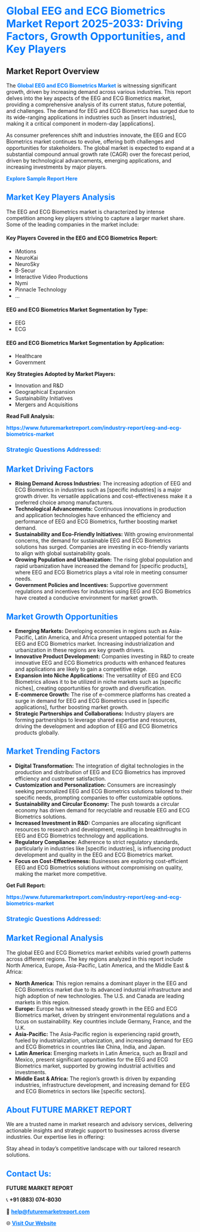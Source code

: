 <h1 style="color: #007BFF;">Global EEG and ECG Biometrics Market Report 2025-2033: Driving Factors, Growth Opportunities, and Key Players</h1>

<section id="overview">
<h2>Market Report Overview</h2>
<p>The <a href="https://www.futuremarketreport.com/industry-report/eeg-and-ecg-biometrics-market" style="color: #007BFF; text-decoration: none;"><strong>Global EEG and ECG Biometrics Market</strong></a> is witnessing significant growth, driven by increasing demand across various industries. This report delves into the key aspects of the EEG and ECG Biometrics market, providing a comprehensive analysis of its current status, future potential, and challenges. The demand for EEG and ECG Biometrics has surged due to its wide-ranging applications in industries such as [insert industries], making it a critical component in modern-day [applications].</p>
<p>As consumer preferences shift and industries innovate, the EEG and ECG Biometrics market continues to evolve, offering both challenges and opportunities for stakeholders. The global market is expected to expand at a substantial compound annual growth rate (CAGR) over the forecast period, driven by technological advancements, emerging applications, and increasing investments by major players.</p>
</section>

<section id="overview">
<p><a href="https://www.futuremarketreport.com/request-sample/reportId=54102" style="color: #007BFF; text-decoration: none;"><strong>Explore Sample Report Here</strong></a></p>
</section>

<section id="key-players">
<h2 style="color: #007BFF;">Market Key Players Analysis</h2>
<p>The EEG and ECG Biometrics market is characterized by intense competition among key players striving to capture a larger market share. Some of the leading companies in the market include:</p>
<h4>Key Players Covered in the EEG and ECG Biometrics Report:</h4>
<ul><li>iMotions</li><li>NeuroKai</li><li>NeuroSky</li><li>B-Secur</li><li>Interactive Video Productions</li><li>Nymi</li><li>Pinnacle Technology</li><li>...</li></ul>
<h4>EEG and ECG Biometrics Market Segmentation by Type:</h4>
<ul><li>EEG</li><li>ECG</li></ul>

<h4>EEG and ECG Biometrics Market Segmentation by Application:</h4>
<ul><li>Healthcare</li><li>Government</li></ul>
<p><strong>Key Strategies Adopted by Market Players:</strong></p>
<ul>
<li>Innovation and R&D</li>
<li>Geographical Expansion</li>
<li>Sustainability Initiatives</li>
<li>Mergers and Acquisitions</li>
</ul>
</section>

<section>
<p><strong>Read Full Analysis: </strong></p><a href="https://www.futuremarketreport.com/industry-report/eeg-and-ecg-biometrics-market" style="color: #007BFF; text-decoration: none;"><strong>https://www.futuremarketreport.com/industry-report/eeg-and-ecg-biometrics-market</strong></a>
<h3 style="color: #007BFF;">Strategic Questions Addressed:</h3>
</section>

<section id="driving-factors">
<h2 style="color: #007BFF;">Market Driving Factors</h2>
<ul>
<li><strong>Rising Demand Across Industries:</strong> The increasing adoption of EEG and ECG Biometrics in industries such as [specific industries] is a major growth driver. Its versatile applications and cost-effectiveness make it a preferred choice among manufacturers.</li>
<li><strong>Technological Advancements:</strong> Continuous innovations in production and application technologies have enhanced the efficiency and performance of EEG and ECG Biometrics, further boosting market demand.</li>
<li><strong>Sustainability and Eco-Friendly Initiatives:</strong> With growing environmental concerns, the demand for sustainable EEG and ECG Biometrics solutions has surged. Companies are investing in eco-friendly variants to align with global sustainability goals.</li>
<li><strong>Growing Population and Urbanization:</strong> The rising global population and rapid urbanization have increased the demand for [specific products], where EEG and ECG Biometrics plays a vital role in meeting consumer needs.</li>
<li><strong>Government Policies and Incentives:</strong> Supportive government regulations and incentives for industries using EEG and ECG Biometrics have created a conducive environment for market growth.</li>
</ul>
</section>

<section id="growth-opportunities">
<h2 style="color: #007BFF;">Market Growth Opportunities</h2>
<ul>
<li><strong>Emerging Markets:</strong> Developing economies in regions such as Asia-Pacific, Latin America, and Africa present untapped potential for the EEG and ECG Biometrics market. Increasing industrialization and urbanization in these regions are key growth drivers.</li>
<li><strong>Innovative Product Development:</strong> Companies investing in R&D to create innovative EEG and ECG Biometrics products with enhanced features and applications are likely to gain a competitive edge.</li>
<li><strong>Expansion into Niche Applications:</strong> The versatility of EEG and ECG Biometrics allows it to be utilized in niche markets such as [specific niches], creating opportunities for growth and diversification.</li>
<li><strong>E-commerce Growth:</strong> The rise of e-commerce platforms has created a surge in demand for EEG and ECG Biometrics used in [specific applications], further boosting market growth.</li>
<li><strong>Strategic Partnerships and Collaborations:</strong> Industry players are forming partnerships to leverage shared expertise and resources, driving the development and adoption of EEG and ECG Biometrics products globally.</li>
</ul>
</section>

<section id="trending-factors">
<h2 style="color: #007BFF;">Market Trending Factors</h2>
<ul>
<li><strong>Digital Transformation:</strong> The integration of digital technologies in the production and distribution of EEG and ECG Biometrics has improved efficiency and customer satisfaction.</li>
<li><strong>Customization and Personalization:</strong> Consumers are increasingly seeking personalized EEG and ECG Biometrics solutions tailored to their specific needs, prompting companies to offer customizable options.</li>
<li><strong>Sustainability and Circular Economy:</strong> The push towards a circular economy has driven demand for recyclable and reusable EEG and ECG Biometrics solutions.</li>
<li><strong>Increased Investment in R&D:</strong> Companies are allocating significant resources to research and development, resulting in breakthroughs in EEG and ECG Biometrics technology and applications.</li>
<li><strong>Regulatory Compliance:</strong> Adherence to strict regulatory standards, particularly in industries like [specific industries], is influencing product development and quality in the EEG and ECG Biometrics market.</li>
<li><strong>Focus on Cost-Effectiveness:</strong> Businesses are exploring cost-efficient EEG and ECG Biometrics solutions without compromising on quality, making the market more competitive.</li>
</ul>
</section>

<section>
<p><strong>Get Full Report: </strong></p><a href="https://www.futuremarketreport.com/industry-report/eeg-and-ecg-biometrics-market" style="color: #007BFF; text-decoration: none;"><strong>https://www.futuremarketreport.com/industry-report/eeg-and-ecg-biometrics-market</strong></a>
<h3 style="color: #007BFF;">Strategic Questions Addressed:</h3>
</section>


<section id="regional-analysis">
<h2 style="color: #007BFF;">Market Regional Analysis</h2>
<p>The global EEG and ECG Biometrics market exhibits varied growth patterns across different regions. The key regions analyzed in this report include North America, Europe, Asia-Pacific, Latin America, and the Middle East & Africa:</p>
<ul>
<li><strong>North America:</strong> This region remains a dominant player in the EEG and ECG Biometrics market due to its advanced industrial infrastructure and high adoption of new technologies. The U.S. and Canada are leading markets in this region.</li>
<li><strong>Europe:</strong> Europe has witnessed steady growth in the EEG and ECG Biometrics market, driven by stringent environmental regulations and a focus on sustainability. Key countries include Germany, France, and the U.K.</li>
<li><strong>Asia-Pacific:</strong> The Asia-Pacific region is experiencing rapid growth, fueled by industrialization, urbanization, and increasing demand for EEG and ECG Biometrics in countries like China, India, and Japan.</li>
<li><strong>Latin America:</strong> Emerging markets in Latin America, such as Brazil and Mexico, present significant opportunities for the EEG and ECG Biometrics market, supported by growing industrial activities and investments.</li>
<li><strong>Middle East & Africa:</strong> The region’s growth is driven by expanding industries, infrastructure development, and increasing demand for EEG and ECG Biometrics in sectors like [specific sectors].</li>
</ul>
</section>

<footer>
<h2 style="color: #007BFF;">About FUTURE MARKET REPORT</h2>
<p>We are a trusted name in market research and advisory services, delivering actionable insights and strategic support to businesses across diverse industries. Our expertise lies in offering:</p>

<p>Stay ahead in today’s competitive landscape with our tailored research solutions.</p>

<h2 style="color: #007BFF;">Contact Us:</h2>
<p><strong>FUTURE MARKET REPORT</strong></p>
<p>📞 <strong>+91 (883) 074-8030</strong></p>
<p>📧 <strong><a href="mailto:help@futuremarketreport.com" style="color: #007BFF;">help@futuremarketreport.com</a></strong></p>
<p>🌐 <strong><a href="https://www.futuremarketreport.com/" style="color: #007BFF;">Visit Our Website</a></strong></p>
</footer>